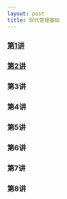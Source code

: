 ```yaml
---
layout: post
title: 现代管理基础
---
```


### [第1讲](https://github.com/sherylman/sherylman.github.com/raw/master/manage/%E7%AC%AC1%E8%AE%B2%20%E5%AF%BC%E8%AE%BA.pdf)

### [第2讲](https://github.com/sherylman/sherylman.github.com/raw/master/manage/%E7%AC%AC2%E8%AE%B2%20%E7%AE%A1%E7%90%86%E8%80%85.pdf)

### 第3讲

### 第4讲

### 第5讲

### 第6讲

### 第7讲

### 第8讲
